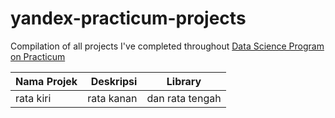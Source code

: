 # yandex-practicum-projects
Compilation of all projects I've completed throughout [Data Science Program on Practicum](https://practicum.com/id-idn/) 

| Nama Projek              | Deskripsi                 | Library                      |
| :-------------------- | ---------------------: |:---------------------------:|
|     rata kiri      |     rata kanan     |      dan rata tengah          |
